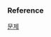 ### Reference
[문제](https://www.hackerrank.com/challenges/weather-observation-station-7/problem?isFullScreen=true)<br>